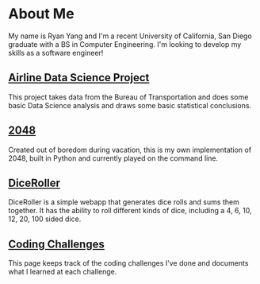 # About Me
My name is Ryan Yang and I'm a recent University of California, San Diego 
graduate with a BS in Computer Engineering. I'm looking to develop my skills as 
a software engineer! 

## [Airline Data Science Project](ExploratoryAnalysis.html)
This project takes data from the Bureau of Transportation and does some basic
Data Science analysis and draws some basic statistical conclusions.

## [2048](https://github.com/ryinyang/2048)  
Created out of boredom during vacation, this is my own implementation of 2048,
built in Python and currently played on the command line.

## [DiceRoller](https://my-dice-roller.herokuapp.com/)  
DiceRoller is a simple webapp that generates dice rolls and sums them together.
It has the ability to roll different kinds of dice, including a 4, 6, 10, 12, 
20, 100 sided dice.

## [Coding Challenges](codingchallenges.md)
This page keeps track of the coding challenges I've done and documents what I
learned at each challenge.